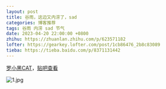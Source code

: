 ```yaml
---
layout: post
title: 谷雨，这边又内涝了，sad
categories: 博客推荐
tags: 谷雨 内涝 sad 节气
date: 2023-04-20 22:00:00 +0800
zhihu: https://zhuanlan.zhihu.com/p/623571182
lofter: https://gearkey.lofter.com/post/1cb86476_2b8c83089
tieba: https://tieba.baidu.com/p/8371131442
---
```


[罗小黑CAT](https://weibo.com/2019071187/MCOC32QUY)，[贴吧查看](https://tieba.baidu.com/p/8371131442)

![1.jpg](https://s2.loli.net/2023/04/20/tDFXYvb3Tp5lZPz.jpg)